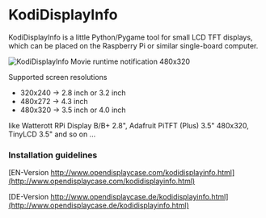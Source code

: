 # KodiDisplayInfo
KodiDisplayInfo is a little Python/Pygame tool for small LCD TFT displays, which can be placed on the Raspberry Pi or similar single-board computer.

![KodiDisplayInfo Movie runtime notification 480x320](http://www.opendisplaycase.com/fileadmin/images/opendisplaycase/kodidisplayinfo/kodidisplayinfo-2.png "KodiDisplayInfo Movie runtime notification 480x320")

Supported screen resolutions
* 320x240 -> 2.8 inch or 3.2 inch
* 480x272 -> 4.3 inch
* 480x320 -> 3.5 inch or 4.0 inch

like Watterott RPi Display B/B+ 2.8", Adafruit PiTFT (Plus) 3.5" 480x320, TinyLCD 3.5" and so on ...

### Installation guidelines

[EN-Version http://www.opendisplaycase.com/kodidisplayinfo.html](http://www.opendisplaycase.com/kodidisplayinfo.html)

[DE-Version http://www.opendisplaycase.de/kodidisplayinfo.html](http://www.opendisplaycase.de/kodidisplayinfo.html)